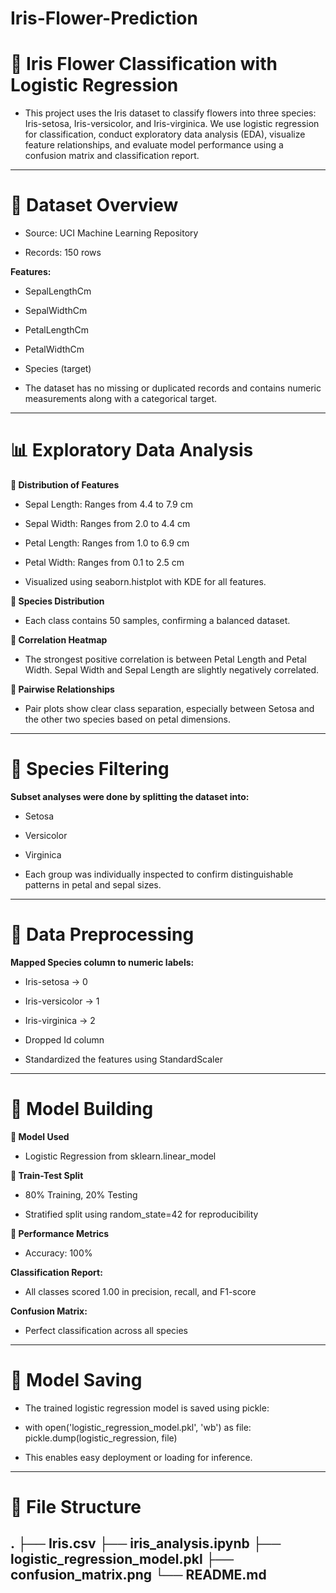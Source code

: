 # Iris-Flower-Prediction

# 🌸 Iris Flower Classification with Logistic Regression
* This project uses the Iris dataset to classify flowers into three species: Iris-setosa, Iris-versicolor, and Iris-virginica. We use logistic regression for classification, conduct exploratory data analysis (EDA), visualize feature relationships, and evaluate model performance using a confusion matrix and classification report.
---
# 📁 Dataset Overview
* Source: UCI Machine Learning Repository

* Records: 150 rows

**Features:**

* SepalLengthCm

* SepalWidthCm

* PetalLengthCm

* PetalWidthCm

* Species (target)

* The dataset has no missing or duplicated records and contains numeric measurements along with a categorical target.
---
# 📊 Exploratory Data Analysis
**📌 Distribution of Features**
* Sepal Length: Ranges from 4.4 to 7.9 cm

* Sepal Width: Ranges from 2.0 to 4.4 cm

* Petal Length: Ranges from 1.0 to 6.9 cm

* Petal Width: Ranges from 0.1 to 2.5 cm

* Visualized using seaborn.histplot with KDE for all features.

**📌 Species Distribution**
* Each class contains 50 samples, confirming a balanced dataset.

**📌 Correlation Heatmap**
* The strongest positive correlation is between Petal Length and Petal Width. Sepal Width and Sepal Length are slightly negatively correlated.

**📌 Pairwise Relationships**
* Pair plots show clear class separation, especially between Setosa and the other two species based on petal dimensions.
---
# 🌿 Species Filtering
**Subset analyses were done by splitting the dataset into:**

* Setosa

* Versicolor

* Virginica

* Each group was individually inspected to confirm distinguishable patterns in petal and sepal sizes.
---

# 🔧 Data Preprocessing
**Mapped Species column to numeric labels:**

* Iris-setosa → 0

* Iris-versicolor → 1

* Iris-virginica → 2

* Dropped Id column

* Standardized the features using StandardScaler
---

# 🧠 Model Building
**📌 Model Used**
* Logistic Regression from sklearn.linear_model

**📌 Train-Test Split**
* 80% Training, 20% Testing

* Stratified split using random_state=42 for reproducibility

**📌 Performance Metrics**
* Accuracy: 100%

**Classification Report:**

* All classes scored 1.00 in precision, recall, and F1-score

**Confusion Matrix:**
* Perfect classification across all species
---
# 💾 Model Saving
* The trained logistic regression model is saved using pickle:

* with open('logistic_regression_model.pkl', 'wb') as file:
    pickle.dump(logistic_regression, file)
  
* This enables easy deployment or loading for inference.
---

# 📁 File Structure

.
├── Iris.csv
├── iris_analysis.ipynb
├── logistic_regression_model.pkl
├── confusion_matrix.png
└── README.md
---


